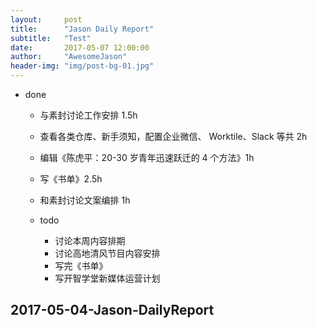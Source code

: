 ```yaml
---
layout:     post
title:      "Jason Daily Report"
subtitle:   "Test"
date:       2017-05-07 12:00:00
author:     "AwesomeJason"
header-img: "img/post-bg-01.jpg"
---
```


* done
	* 与素封讨论工作安排 1.5h
	* 查看各类仓库、新手须知，配置企业微信、 Worktile、Slack 等共 2h
	* 编辑《陈虎平：20-30 岁青年迅速跃迁的 4 个方法》1h
	* 写《书单》2.5h
	*  和素封讨论文案编排 1h

  * todo
	* 讨论本周内容排期
	* 讨论高地清风节目内容安排
	* 写完《书单》
	* 写开智学堂新媒体运营计划

## 2017-05-04-Jason-DailyReport
